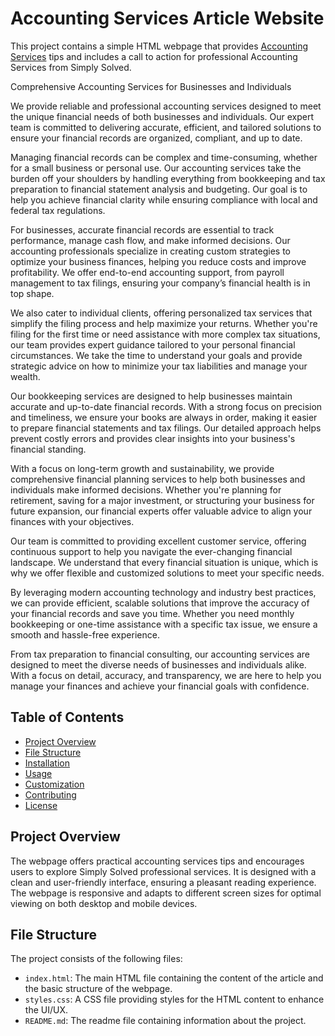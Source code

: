 # Accounting Services Article Website

This project contains a simple HTML webpage that provides  <a href=https://www.simplysolved.ae/outsource-accounting-services/>Accounting Services</a> tips and includes a call to action for professional Accounting Services from Simply Solved.

Comprehensive Accounting Services for Businesses and Individuals

We provide reliable and professional accounting services designed to meet the unique financial needs of both businesses and individuals. Our expert team is committed to delivering accurate, efficient, and tailored solutions to ensure your financial records are organized, compliant, and up to date.

Managing financial records can be complex and time-consuming, whether for a small business or personal use. Our accounting services take the burden off your shoulders by handling everything from bookkeeping and tax preparation to financial statement analysis and budgeting. Our goal is to help you achieve financial clarity while ensuring compliance with local and federal tax regulations.

For businesses, accurate financial records are essential to track performance, manage cash flow, and make informed decisions. Our accounting professionals specialize in creating custom strategies to optimize your business finances, helping you reduce costs and improve profitability. We offer end-to-end accounting support, from payroll management to tax filings, ensuring your company’s financial health is in top shape.

We also cater to individual clients, offering personalized tax services that simplify the filing process and help maximize your returns. Whether you're filing for the first time or need assistance with more complex tax situations, our team provides expert guidance tailored to your personal financial circumstances. We take the time to understand your goals and provide strategic advice on how to minimize your tax liabilities and manage your wealth.

Our bookkeeping services are designed to help businesses maintain accurate and up-to-date financial records. With a strong focus on precision and timeliness, we ensure your books are always in order, making it easier to prepare financial statements and tax filings. Our detailed approach helps prevent costly errors and provides clear insights into your business's financial standing.

With a focus on long-term growth and sustainability, we provide comprehensive financial planning services to help both businesses and individuals make informed decisions. Whether you're planning for retirement, saving for a major investment, or structuring your business for future expansion, our financial experts offer valuable advice to align your finances with your objectives.

Our team is committed to providing excellent customer service, offering continuous support to help you navigate the ever-changing financial landscape. We understand that every financial situation is unique, which is why we offer flexible and customized solutions to meet your specific needs.

By leveraging modern accounting technology and industry best practices, we can provide efficient, scalable solutions that improve the accuracy of your financial records and save you time. Whether you need monthly bookkeeping or one-time assistance with a specific tax issue, we ensure a smooth and hassle-free experience.

From tax preparation to financial consulting, our accounting services are designed to meet the diverse needs of businesses and individuals alike. With a focus on detail, accuracy, and transparency, we are here to help you manage your finances and achieve your financial goals with confidence.

## Table of Contents

- [Project Overview](#project-overview)
- [File Structure](#file-structure)
- [Installation](#installation)
- [Usage](#usage)
- [Customization](#customization)
- [Contributing](#contributing)
- [License](#license)

## Project Overview

The webpage offers practical accounting services tips and encourages users to explore Simply Solved professional services. It is designed with a clean and user-friendly interface, ensuring a pleasant reading experience. The webpage is responsive and adapts to different screen sizes for optimal viewing on both desktop and mobile devices.

## File Structure

The project consists of the following files:


- `index.html`: The main HTML file containing the content of the article and the basic structure of the webpage.
- `styles.css`: A CSS file providing styles for the HTML content to enhance the UI/UX.
- `README.md`: The readme file containing information about the project.
